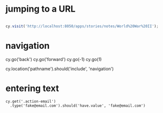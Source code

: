 
# jumping to a URL

```javascript

cy.visit('http://localhost:8050/apps/stories/notes/World%20War%20II');

```

# navigation

cy.go('back')
cy.go('forward')
cy.go(-1)
cy.go(1)

cy.location('pathname').should('include', 'navigation')
    
# entering text

    cy.get('.action-email')
      .type('fake@email.com').should('have.value', 'fake@email.com')
